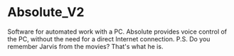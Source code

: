 # Absolute_V2
Software for automated work with a PC. Absolute provides voice control of the PC, without the need for a direct Internet connection. P.S. Do you remember Jarvis from the movies? That's what he is.
